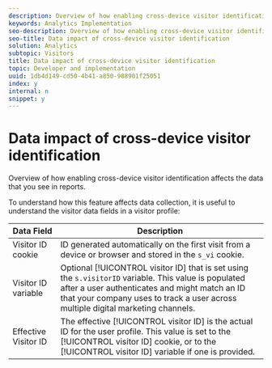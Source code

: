 ```yaml
---
description: Overview of how enabling cross-device visitor identification affects the data that you see in reports.
keywords: Analytics Implementation
seo-description: Overview of how enabling cross-device visitor identification affects the data that you see in reports.
seo-title: Data impact of cross-device visitor identification
solution: Analytics
subtopic: Visitors
title: Data impact of cross-device visitor identification
topic: Developer and implementation
uuid: 1db4d149-cd50-4b41-a850-988901f25051
index: y
internal: n
snippet: y
---
```


# Data impact of cross-device visitor identification

Overview of how enabling cross-device visitor identification affects the data that you see in reports.

 To understand how this feature affects data collection, it is useful to understand the visitor data fields in a visitor profile: 

|  Data Field  | Description  |
|---|---|
|  Visitor ID cookie  |ID generated automatically on the first visit from a device or browser and stored in the `s_vi` cookie.  |
|  Visitor ID variable  |Optional [!UICONTROL visitor ID] that is set using the `s.visitorID` variable. This value is populated after a user authenticates and might match an ID that your company uses to track a user across multiple digital marketing channels.  |
|  Effective Visitor ID  |The effective [!UICONTROL visitor ID] is the actual ID for the user profile. This value is set to the [!UICONTROL visitor ID] cookie, or to the [!UICONTROL visitor ID] variable if one is provided.  |

